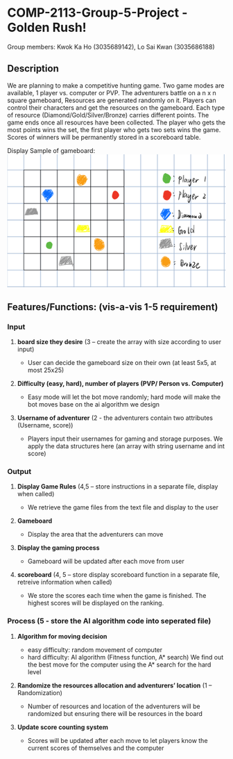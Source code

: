 # COMP-2113-Group-5-Project -Golden Rush!

Group members: Kwok Ka Ho (3035689142), Lo Sai Kwan (3035686188)

## Description
We are planning to make a competitive hunting game. Two game modes are available, 1 player vs. computer or PVP. The adventurers battle on a n x n square gameboard, Resources are generated randomly on it. Players can control their characters and get the resources on the gameboard. Each type of resource (Diamond/Gold/Silver/Bronze) carries different points. The game ends once all resources have been collected. The player who gets the most points wins the set, the first player who gets two sets wins the game. Scores of winners will be permanently stored in a scoreboard table.

Display Sample of gameboard:
![image](Display_view.png)

## Features/Functions: (vis-a-vis 1-5 requirement)

### Input
1) **board size they desire** (3 – create the array with size according to user input)
     - User can decide the gameboard size on their own (at least 5x5, at most 25x25)

2) **Difficulty (easy, hard), number of players (PVP/ Person vs. Computer)**
     - Easy mode will let the bot move randomly; hard mode will make the bot moves base on the ai algorithm we design

3) **Username of adventurer** (2 - the adventurers contain two attributes (Username, score))
     - Players input their usernames for gaming and storage purposes. We apply the data structures here (an array with string username and int score) 

### Output
1) **Display Game Rules** (4,5 – store instructions in a separate file, display when called) 
     - We retrieve the game files from the text file and display to the user 

2) **Gameboard**
     - Display the area that the adventurers can move

3) **Display the gaming process**
     - Gameboard will be updated after each move from user

4) **scoreboard** (4, 5 – store display scoreboard function in a separate file, retreive information when called)
     - We store the scores each time when the game is finished. The highest scores will be displayed on the ranking.

### Process (5 - store the AI algorithm code into seperated file)
1) **Algorithm for moving decision**
     * easy difficulty: random movement of computer
     * hard difficulty: AI algorithm (Fitness function, A* search)
     We find out the best move for the computer using the A* search for the hard level

2) **Randomize the resources allocation and adventurers’ location** (1 – Randomization)
     - Number of resources and location of the adventurers will be randomized but ensuring there will be resources in the board

3) **Update score counting system**
     - Scores will be updated after each move to let players know the current scores of themselves and the computer
